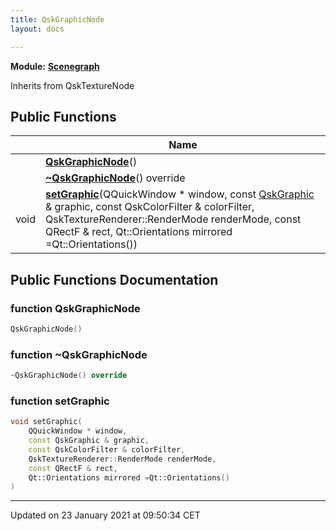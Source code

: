 ```yaml
---
title: QskGraphicNode
layout: docs

---
```



**Module:** **[Scenegraph](/docs/modules/group___scenegraph/)**



Inherits from QskTextureNode

## Public Functions

|                | Name           |
| -------------- | -------------- |
| | **[QskGraphicNode](/docs/classes/class_qsk_graphic_node/#function-qskgraphicnode)**() |
| | **[~QskGraphicNode](/docs/classes/class_qsk_graphic_node/#function-~qskgraphicnode)**() override |
| void | **[setGraphic](/docs/classes/class_qsk_graphic_node/#function-setgraphic)**(QQuickWindow * window, const [QskGraphic](/docs/classes/class_qsk_graphic/) & graphic, const QskColorFilter & colorFilter, QskTextureRenderer::RenderMode renderMode, const QRectF & rect, Qt::Orientations mirrored =Qt::Orientations()) |

## Public Functions Documentation

### function QskGraphicNode

```cpp
QskGraphicNode()
```


### function ~QskGraphicNode

```cpp
~QskGraphicNode() override
```


### function setGraphic

```cpp
void setGraphic(
    QQuickWindow * window,
    const QskGraphic & graphic,
    const QskColorFilter & colorFilter,
    QskTextureRenderer::RenderMode renderMode,
    const QRectF & rect,
    Qt::Orientations mirrored =Qt::Orientations()
)
```


-------------------------------

Updated on 23 January 2021 at 09:50:34 CET